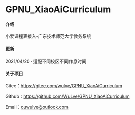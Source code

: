 # GPNU_XiaoAiCurriculum

#### 介绍
  小爱课程表接入-广东技术师范大学教务系统

#### 更新

  2021/04/20 · 适配不同校区不同作息时间

 
#### 关于项目
  Gitee：https://gitee.com/wulve/GPNU_XiaoAiCurriculum
  
  Github：https://github.com/WuLve/GPNU_XiaoAiCurriculum
  
  Email：ouwulve@outlook.com
